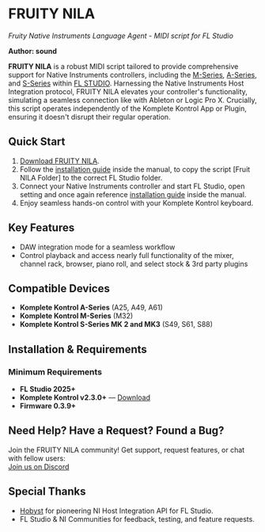 # FRUITY NILA
*Fruity Native Instruments Language Agent - MIDI script for FL Studio*

**Author: sound**

**FRUITY NILA** is a robust MIDI script tailored to provide comprehensive support for Native Instruments controllers, including the [M-Series](https://www.native-instruments.com/en/products/komplete/keyboards/komplete-kontrol-m32/), [A-Series](https://www.native-instruments.com/en/products/komplete/keyboards/komplete-kontrol-a25-a49-a61), and [S-Series](https://www.native-instruments.com/en/products/komplete/keyboards/komplete-kontrol-s88/) within [FL STUDIO](https://www.image-line.com/). Harnessing the Native Instruments Host Integration protocol, FRUITY NILA elevates your controller's functionality, simulating a seamless connection like with Ableton or Logic Pro X. Crucially, this script operates independently of the Komplete Kontrol App or Plugin, ensuring it doesn't disrupt their regular operation.


## Quick Start

1. [Download FRUITY NILA](https://github.com/soundwrightpro/FRUITY-NILA/releases/tag/v.2025.0.3).
2. Follow the [installation guide](./Fruity%20NILA%20User%20Manual%20v2025.0.4.pdf) inside the manual, to copy the script [Fruit NILA Folder] to the correct FL Studio folder.
3. Connect your Native Instruments controller and start FL Studio, open setting and once again reference [installation guide](./Fruity%20NILA%20User%20Manual%20v2025.0.4.pdf) inside the manual.
4. Enjoy seamless hands-on control with your Komplete Kontrol keyboard.

## Key Features

- DAW integration mode for a seamless workflow
- Control playback and access nearly full functionality of the mixer, channel rack, browser, piano roll, and select stock & 3rd party plugins

## Compatible Devices

- **Komplete Kontrol A-Series** (A25, A49, A61)  
- **Komplete Kontrol M-Series** (M32)  
- **Komplete Kontrol S-Series MK 2 and MK3** (S49, S61, S88)  

## Installation & Requirements  

### Minimum Requirements  
- **FL Studio 2025+**  
- **Komplete Kontrol v2.3.0+** — [Download](https://www.native-instruments.com/en/products/komplete/bundles/komplete-kontrol/)  
- **Firmware 0.3.9+**  


## Need Help? Have a Request? Found a Bug?  

Join the FRUITY NILA community! Get support, request features, or chat with fellow users:  
[Join us on Discord](https://discord.gg/GeTTWBV)  

## Special Thanks  

- [Hobyst](https://github.com/hobyst) for pioneering NI Host Integration API for FL Studio.  
- FL Studio & NI Communities for feedback, testing, and feature requests.  